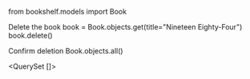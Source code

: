 from bookshelf.models import Book

Delete the book
book = Book.objects.get(title="Nineteen Eighty-Four") book.delete()

Confirm deletion
Book.objects.all()

<QuerySet []>
